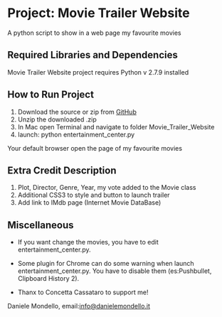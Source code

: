 Project: Movie Trailer Website  
================================
A python script to show in a web page my favourite movies

Required Libraries and Dependencies
-----------------------------------

Movie Trailer Website  project requires Python v 2.7.9 installed

How to Run Project
------------------

1. Download the source or zip from [GitHub](https://github.com/dmondello/Movie_Trailer_Website)
2. Unzip the downloaded .zip
3. In Mac open Terminal and navigate to folder Movie_Trailer_Website
4. launch: python entertainment_center.py

Your default browser open the page of my favourite movies

Extra Credit Description
------------------------
1. Plot, Director, Genre, Year, my vote added to the Movie class
2. Additional CSS3 to style and button to launch trailer
3. Add link to IMdb page (Internet Movie DataBase)

Miscellaneous
-------------
- If you want change the movies, you have to edit entertainment_center.py.

- Some plugin for Chrome can do some warning when launch entertainment_center.py.
   You have to disable them (es:Pushbullet, Clipboard History 2).

- Thanx to Concetta Cassataro to support me! 
 
Daniele Mondello, email:info@danielemondello.it
